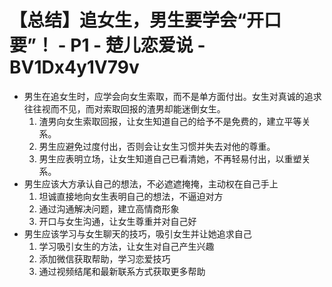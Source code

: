 # 【总结】追女生，男生要学会“开口要”！ - P1 - 楚儿恋爱说 - BV1Dx4y1V79v

-   男生在追女生时，应学会向女生索取，而不是单方面付出。女生对真诚的追求往往视而不见，而对索取回报的渣男却能迷倒女生。
    1.  渣男向女生索取回报，让女生知道自己的给予不是免费的，建立平等关系。
    2.  男生应避免过度付出，否则会让女生习惯并失去对他的尊重。
    3.  男生应表明立场，让女生知道自己已看清她，不再轻易付出，以重塑关系。
-   男生应该大方承认自己的想法，不必遮遮掩掩，主动权在自己手上
    1.  坦诚直接地向女生表明自己的想法，不逼迫对方
    2.  通过沟通解决问题，建立高情商形象
    3.  开口与女生沟通，让女生尊重并对自己好
-   男生应该学习与女生聊天的技巧，吸引女生并让她追求自己
    1.  学习吸引女生的方法，让女生对自己产生兴趣
    2.  添加微信获取帮助，学习恋爱技巧
    3.  通过视频结尾和最新联系方式获取更多帮助